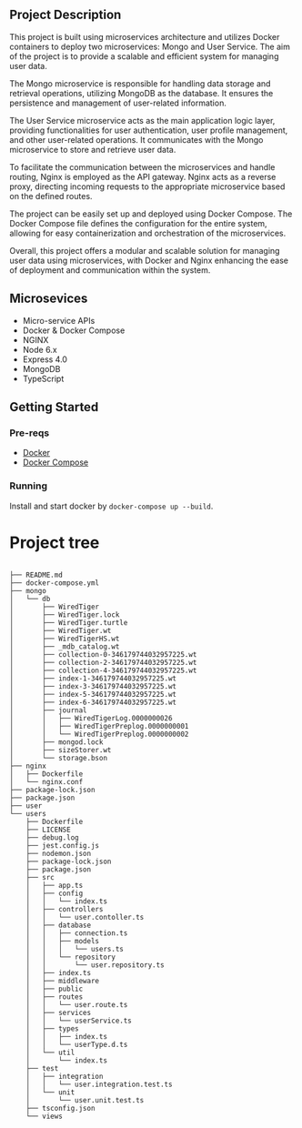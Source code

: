 ## Project Description

This project is built using microservices architecture and utilizes Docker containers to deploy two microservices: Mongo and User Service. The aim of the project is to provide a scalable and efficient system for managing user data.

The Mongo microservice is responsible for handling data storage and retrieval operations, utilizing MongoDB as the database. It ensures the persistence and management of user-related information.

The User Service microservice acts as the main application logic layer, providing functionalities for user authentication, user profile management, and other user-related operations. It communicates with the Mongo microservice to store and retrieve user data.

To facilitate the communication between the microservices and handle routing, Nginx is employed as the API gateway. Nginx acts as a reverse proxy, directing incoming requests to the appropriate microservice based on the defined routes.

The project can be easily set up and deployed using Docker Compose. The Docker Compose file defines the configuration for the entire system, allowing for easy containerization and orchestration of the microservices.

Overall, this project offers a modular and scalable solution for managing user data using microservices, with Docker and Nginx enhancing the ease of deployment and communication within the system.

## Microsevices

- Micro-service APIs
- Docker & Docker Compose
- NGINX
- Node 6.x
- Express 4.0
- MongoDB
- TypeScript

## Getting Started

### Pre-reqs

- [Docker](https://docs.docker.com/engine/installation/)
- [Docker Compose](https://docs.docker.com/compose/)

### Running

Install and start docker by `docker-compose up --build`.

# Project tree

```

├── README.md
├── docker-compose.yml
├── mongo
│   └── db
│       ├── WiredTiger
│       ├── WiredTiger.lock
│       ├── WiredTiger.turtle
│       ├── WiredTiger.wt
│       ├── WiredTigerHS.wt
│       ├── _mdb_catalog.wt
│       ├── collection-0-346179744032957225.wt
│       ├── collection-2-346179744032957225.wt
│       ├── collection-4-346179744032957225.wt
│       ├── index-1-346179744032957225.wt
│       ├── index-3-346179744032957225.wt
│       ├── index-5-346179744032957225.wt
│       ├── index-6-346179744032957225.wt
│       ├── journal
│       │   ├── WiredTigerLog.0000000026
│       │   ├── WiredTigerPreplog.0000000001
│       │   └── WiredTigerPreplog.0000000002
│       ├── mongod.lock
│       ├── sizeStorer.wt
│       └── storage.bson
├── nginx
│   ├── Dockerfile
│   └── nginx.conf
├── package-lock.json
├── package.json
├── user
└── users
    ├── Dockerfile
    ├── LICENSE
    ├── debug.log
    ├── jest.config.js
    ├── nodemon.json
    ├── package-lock.json
    ├── package.json
    ├── src
    │   ├── app.ts
    │   ├── config
    │   │   └── index.ts
    │   ├── controllers
    │   │   └── user.contoller.ts
    │   ├── database
    │   │   ├── connection.ts
    │   │   ├── models
    │   │   │   └── users.ts
    │   │   └── repository
    │   │       └── user.repository.ts
    │   ├── index.ts
    │   ├── middleware
    │   ├── public
    │   ├── routes
    │   │   └── user.route.ts
    │   ├── services
    │   │   └── userService.ts
    │   ├── types
    │   │   ├── index.ts
    │   │   └── userType.d.ts
    │   └── util
    │       └── index.ts
    ├── test
    │   ├── integration
    │   │   └── user.integration.test.ts
    │   └── unit
    │       └── user.unit.test.ts
    ├── tsconfig.json
    └── views

```
